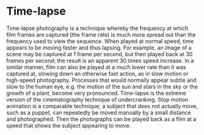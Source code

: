 # Time-lapse
Time-lapse photography is a technique whereby the frequency at which film frames are captured (the frame rate) is much more spread out than the frequency used to view the sequence. When played at normal speed, time appears to be moving faster and thus lapsing. For example, an image of a scene may be captured at 1 frame per second, but then played back at 30 frames per second; the result is an apparent 30 times speed increase. In a similar manner, film can also be played at a much lower rate than it was captured at, slowing down an otherwise fast action, as in slow motion or high-speed photography.  Processes that would normally appear subtle and slow to the human eye, e.g. the motion of the sun and stars in the sky or the growth of a plant, become very pronounced. Time-lapse is the extreme version of the cinematography technique of undercranking. Stop motion animation is a comparable technique; a subject that does not actually move, such as a puppet, can repeatedly be moved manually by a small distance and photographed. Then the photographs can be played back as a film at a speed that shows the subject appearing to move.
